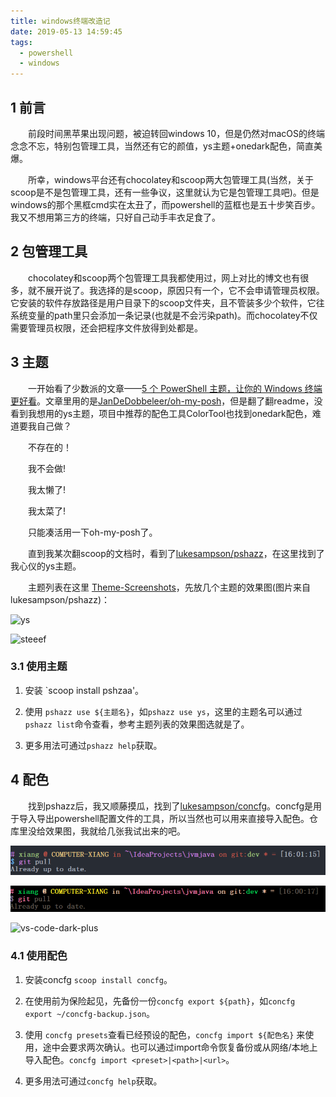 ```yaml
---
title: windows终端改造记
date: 2019-05-13 14:59:45
tags: 
  - powershell
  - windows
---
```


## 1 前言

&emsp;&emsp;前段时间黑苹果出现问题，被迫转回windows 10，但是仍然对macOS的终端念念不忘，特别包管理工具，当然还有它的颜值，ys主题+onedark配色，简直美爆。

&emsp;&emsp;所幸，windows平台还有chocolatey和scoop两大包管理工具(当然，关于scoop是不是包管理工具，还有一些争议，这里就认为它是包管理工具吧)。但是windows的那个黑框cmd实在太丑了，而powershell的蓝框也是五十步笑百步。我又不想用第三方的终端，只好自己动手丰衣足食了。

## 2 包管理工具

&emsp;&emsp;chocolatey和scoop两个包管理工具我都使用过，网上对比的博文也有很多，就不展开说了。我选择的是scoop，原因只有一个，它不会申请管理员权限。它安装的软件存放路径是用户目录下的scoop文件夹，且不管装多少个软件，它往系统变量的path里只会添加一条记录(也就是不会污染path)。而chocolatey不仅需要管理员权限，还会把程序文件放得到处都是。

## 3 主题

&emsp;&emsp;一开始看了少数派的文章——[5 个 PowerShell 主题，让你的 Windows 终端更好看](https://sspai.com/post/52907)。文章里用的是[JanDeDobbeleer/oh-my-posh](https://github.com/JanDeDobbeleer/oh-my-posh)，但是翻了翻readme，没看到我想用的ys主题，项目中推荐的配色工具ColorTool也找到onedark配色，难道要我自己做？

&emsp;&emsp;不存在的！

&emsp;&emsp;我不会做!

&emsp;&emsp;我太懒了!

&emsp;&emsp;我太菜了!

&emsp;&emsp;只能凑活用一下oh-my-posh了。

&emsp;&emsp;直到我某次翻scoop的文档时，看到了[lukesampson/pshazz](https://github.com/lukesampson/pshazz)，在这里找到了我心仪的ys主题。

&emsp;&emsp;主题列表在这里 [Theme-Screenshots](https://github.com/lukesampson/pshazz/wiki/Theme-Screenshots)，先放几个主题的效果图(图片来自lukesampson/pshazz)：

![ys](https://raw.githubusercontent.com/lptstr/lptstr-images/master/screenshots/pshazz/themes/ys.png)

![steeef](https://raw.githubusercontent.com/lptstr/lptstr-images/master/screenshots/pshazz/themes/steeef.png)

### 3.1 使用主题

1. 安装 `scoop install pshzaa'。

2. 使用 `pshazz use ${主题名}`，如`pshazz use ys`，这里的主题名可以通过`pshazz list`命令查看，参考主题列表的效果图选就是了。

3. 更多用法可通过`pshazz help`获取。

## 4 配色

&emsp;&emsp;找到pshazz后，我又顺藤摸瓜，找到了[lukesampson/concfg](https://github.com/lukesampson/concfg)。concfg是用于导入导出powershell配置文件的工具，所以当然也可以用来直接导入配色。仓库里没给效果图，我就给几张我试出来的吧。

![onedark](https://raw.githubusercontent.com/xiangsanliu/images/master/20190513160351.png)

![pico](https://raw.githubusercontent.com/xiangsanliu/images/master/20190513160236.png)

![vs-code-dark-plus](https://i.imgur.com/hainuNz.png)

### 4.1 使用配色

1. 安装concfg `scoop install concfg`。

2. 在使用前为保险起见，先备份一份`concfg export ${path}`，如`concfg export ~/concfg-backup.json`。

3. 使用 `concfg presets`查看已经预设的配色，`concfg import ${配色名}` 来使用，途中会要求两次确认。也可以通过import命令恢复备份或从网络/本地上导入配色。`concfg import <preset>|<path>|<url>`。

4. 更多用法可通过`concfg help`获取。